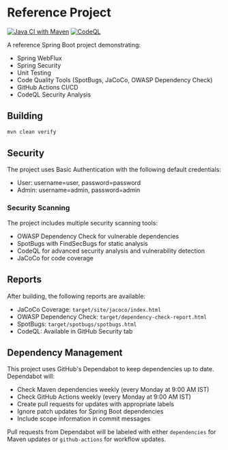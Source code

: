 # Reference Project

[![Java CI with Maven](https://github.com/collinsrj/referenceproject/actions/workflows/build.yml/badge.svg)](https://github.com/collinsrj/referenceproject/actions/workflows/build.yml)
[![CodeQL](https://github.com/collinsrj/referenceproject/actions/workflows/codeql.yml/badge.svg)](https://github.com/collinsrj/referenceproject/actions/workflows/codeql.yml)

A reference Spring Boot project demonstrating:
- Spring WebFlux
- Spring Security
- Unit Testing
- Code Quality Tools (SpotBugs, JaCoCo, OWASP Dependency Check)
- GitHub Actions CI/CD
- CodeQL Security Analysis

## Building

```bash
mvn clean verify
```

## Security

The project uses Basic Authentication with the following default credentials:
- User: username=user, password=password
- Admin: username=admin, password=admin

### Security Scanning
The project includes multiple security scanning tools:
- OWASP Dependency Check for vulnerable dependencies
- SpotBugs with FindSecBugs for static analysis
- CodeQL for advanced security analysis and vulnerability detection
- JaCoCo for code coverage

## Reports

After building, the following reports are available:
- JaCoCo Coverage: `target/site/jacoco/index.html`
- OWASP Dependency Check: `target/dependency-check-report.html`
- SpotBugs: `target/spotbugs/spotbugs.html`
- CodeQL: Available in GitHub Security tab 

## Dependency Management

This project uses GitHub's Dependabot to keep dependencies up to date. Dependabot will:

- Check Maven dependencies weekly (every Monday at 9:00 AM IST)
- Check GitHub Actions weekly (every Monday at 9:00 AM IST)
- Create pull requests for updates with appropriate labels
- Ignore patch updates for Spring Boot dependencies
- Include scope information in commit messages

Pull requests from Dependabot will be labeled with either `dependencies` for Maven updates or `github-actions` for workflow updates. 